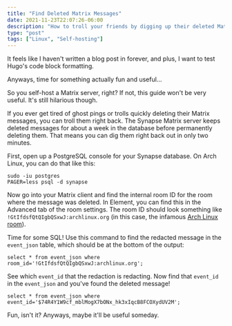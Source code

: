 ```yaml
---
title: "Find Deleted Matrix Messages"
date: 2021-11-23T22:07:26-06:00
description: "How to troll your friends by digging up their deleted Matrix messages"
type: "post"
tags: ["Linux", "Self-hosting"]
---
```



It feels like I haven't written a blog post in forever, and plus, I want to test Hugo's code block formatting.

Anyways, time for something actually fun and useful...

So you self-host a Matrix server, right? If not, this guide won't be very useful. It's still hilarious though.

If you ever get tired of ghost pings or trolls quickly deleting their Matrix messages, you can troll them right back. The Synapse Matrix server keeps deleted messages for about a week in the database before permanently deleting them. That means you can dig them right back out in only two minutes.

First, open up a PostgreSQL console for your Synapse database. On Arch Linux, you can do that like this:
```
sudo -iu postgres
PAGER=less psql -d synapse
```

Now go into your Matrix client and find the internal room ID for the room where the message was deleted. In Element, you can find this in the Advanced tab of the room settings. The room ID should look something like `!GtIfdsfQtQIgbQSxwJ:archlinux.org` (in this case, the infamous [Arch Linux room](https://matrix.to/#/#archlinux:archlinux.org)).

Time for some SQL! Use this command to find the redacted message in the `event_json` table, which should be at the bottom of the output:
```
select * from event_json where room_id='!GtIfdsfQtQIgbQSxwJ:archlinux.org';
```

See which `event_id` that the redaction is redacting. Now find that `event_id` in the `event_json` and you've found the deleted message!
```
select * from event_json where event_id='$74R4Y1W9cf_mblMogX7bONx_hk3xIqcB8FCOXydUV2M';
```

Fun, isn't it? Anyways, maybe it'll be useful someday.
